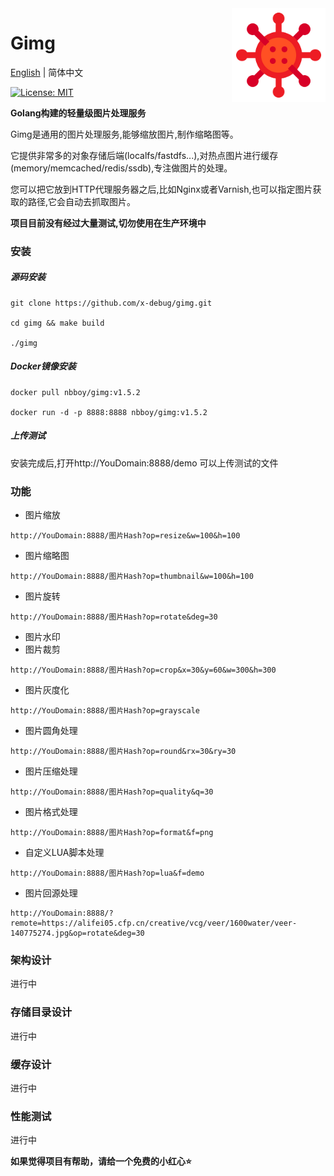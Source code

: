 <img align="right" width="150px" src="./resources/logo-192x192.png">

# Gimg
[English](README_EN.md) | 简体中文

[![License: MIT](https://img.shields.io/badge/License-MIT-yellow.svg)](https://opensource.org/licenses/MIT)

**Golang构建的轻量级图片处理服务**

Gimg是通用的图片处理服务,能够缩放图片,制作缩略图等。

它提供非常多的对象存储后端(localfs/fastdfs...),对热点图片进行缓存(memory/memcached/redis/ssdb),专注做图片的处理。

您可以把它放到HTTP代理服务器之后,比如Nginx或者Varnish,也可以指定图片获取的路径,它会自动去抓取图片。

**项目目前没有经过大量测试,切勿使用在生产环境中**

### 安装
##### 源码安装
```shell
git clone https://github.com/x-debug/gimg.git

cd gimg && make build

./gimg
```

##### Docker镜像安装
```shell
docker pull nbboy/gimg:v1.5.2

docker run -d -p 8888:8888 nbboy/gimg:v1.5.2
```

##### 上传测试
安装完成后,打开http://YouDomain:8888/demo 可以上传测试的文件

### 功能
- 图片缩放
```
http://YouDomain:8888/图片Hash?op=resize&w=100&h=100
```
- 图片缩略图
```
http://YouDomain:8888/图片Hash?op=thumbnail&w=100&h=100
```
- 图片旋转
```
http://YouDomain:8888/图片Hash?op=rotate&deg=30
```
- 图片水印
- 图片裁剪
```
http://YouDomain:8888/图片Hash?op=crop&x=30&y=60&w=300&h=300
```
- 图片灰度化
```
http://YouDomain:8888/图片Hash?op=grayscale
```
- 图片圆角处理
```
http://YouDomain:8888/图片Hash?op=round&rx=30&ry=30
```
- 图片压缩处理
```
http://YouDomain:8888/图片Hash?op=quality&q=30
```
- 图片格式处理
```
http://YouDomain:8888/图片Hash?op=format&f=png
```
- 自定义LUA脚本处理
```
http://YouDomain:8888/图片Hash?op=lua&f=demo
```
- 图片回源处理
```
http://YouDomain:8888/?remote=https://alifei05.cfp.cn/creative/vcg/veer/1600water/veer-140775274.jpg&op=rotate&deg=30
```
### 架构设计
进行中

### 存储目录设计
进行中

### 缓存设计
进行中

### 性能测试
进行中

**如果觉得项目有帮助，请给一个免费的小红心⭐**
